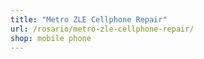 ```yaml
---
title: "Metro ZLE Cellphone Repair"
url: /rosario/metro-zle-cellphone-repair/
shop: mobile phone
---
```


